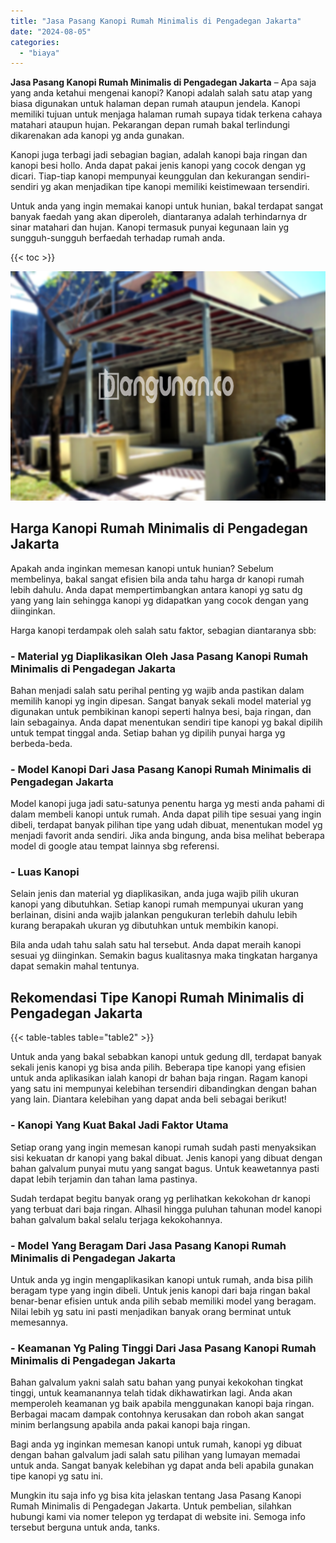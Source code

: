 ```yaml
---
title: "Jasa Pasang Kanopi Rumah Minimalis di Pengadegan Jakarta"
date: "2024-08-05"
categories: 
  - "biaya"
---
```


**Jasa Pasang Kanopi Rumah Minimalis di Pengadegan Jakarta** – Apa saja yang anda ketahui mengenai kanopi? Kanopi adalah salah satu atap yang biasa digunakan untuk halaman depan rumah ataupun jendela. Kanopi memiliki tujuan untuk menjaga halaman rumah supaya tidak terkena cahaya matahari ataupun hujan. Pekarangan depan rumah bakal terlindungi dikarenakan ada kanopi yg anda gunakan.

Kanopi juga terbagi jadi sebagian bagian, adalah kanopi baja ringan dan kanopi besi hollo. Anda dapat pakai jenis kanopi yang cocok dengan yg dicari. Tiap-tiap kanopi mempunyai keunggulan dan kekurangan sendiri-sendiri yg akan menjadikan tipe kanopi memiliki keistimewaan tersendiri.

Untuk anda yang ingin memakai kanopi untuk hunian, bakal terdapat sangat banyak faedah yang akan diperoleh, diantaranya adalah terhindarnya dr sinar matahari dan hujan. Kanopi termasuk punyai kegunaan lain yg sungguh-sungguh berfaedah terhadap rumah anda.

{{< toc >}}

![Jasa Pasang Kanopi Rumah Minimalis di Pengadegan Jakarta](/images/harga-kanopi-minimalis-11.png)

## Harga Kanopi Rumah Minimalis di Pengadegan Jakarta

Apakah anda inginkan memesan kanopi untuk hunian? Sebelum membelinya, bakal sangat efisien bila anda tahu harga dr kanopi rumah lebih dahulu. Anda dapat mempertimbangkan antara kanopi yg satu dg yang yang lain sehingga kanopi yg didapatkan yang cocok dengan yang diinginkan.

Harga kanopi terdampak oleh salah satu faktor, sebagian diantaranya sbb:

### \- Material yg Diaplikasikan Oleh Jasa Pasang Kanopi Rumah Minimalis di Pengadegan Jakarta

Bahan menjadi salah satu perihal penting yg wajib anda pastikan dalam memilih kanopi yg ingin dipesan. Sangat banyak sekali model material yg digunakan untuk pembikinan kanopi seperti halnya besi, baja ringan, dan lain sebagainya. Anda dapat menentukan sendiri tipe kanopi yg bakal dipilih untuk tempat tinggal anda. Setiap bahan yg dipilih punyai harga yg berbeda-beda.

### \- Model Kanopi Dari Jasa Pasang Kanopi Rumah Minimalis di Pengadegan Jakarta

Model kanopi juga jadi satu-satunya penentu harga yg mesti anda pahami di dalam membeli kanopi untuk rumah. Anda dapat pilih tipe sesuai yang ingin dibeli, terdapat banyak pilihan tipe yang udah dibuat, menentukan model yg menjadi favorit anda sendiri. Jika anda bingung, anda bisa melihat beberapa model di google atau tempat lainnya sbg referensi.

### \- Luas Kanopi

Selain jenis dan material yg diaplikasikan, anda juga wajib pilih ukuran kanopi yang dibutuhkan. Setiap kanopi rumah mempunyai ukuran yang berlainan, disini anda wajib jalankan pengukuran terlebih dahulu lebih kurang berapakah ukuran yg dibutuhkan untuk membikin kanopi.

Bila anda udah tahu salah satu hal tersebut. Anda dapat meraih kanopi sesuai yg diinginkan. Semakin bagus kualitasnya maka tingkatan harganya dapat semakin mahal tentunya.

## Rekomendasi Tipe Kanopi Rumah Minimalis di Pengadegan Jakarta

{{< table-tables table="table2" >}}

Untuk anda yang bakal sebabkan kanopi untuk gedung dll, terdapat banyak sekali jenis kanopi yg bisa anda pilih. Beberapa tipe kanopi yang efisien untuk anda aplikasikan ialah kanopi dr bahan baja ringan. Ragam kanopi yang satu ini mempunyai kelebihan tersendiri dibandingkan dengan bahan yang lain. Diantara kelebihan yang dapat anda beli sebagai berikut!

### \- Kanopi Yang Kuat Bakal Jadi Faktor Utama

Setiap orang yang ingin memesan kanopi rumah sudah pasti menyaksikan sisi kekuatan dr kanopi yang bakal dibuat. Jenis kanopi yang dibuat dengan bahan galvalum punyai mutu yang sangat bagus. Untuk keawetannya pasti dapat lebih terjamin dan tahan lama pastinya.

Sudah terdapat begitu banyak orang yg perlihatkan kekokohan dr kanopi yang terbuat dari baja ringan. Alhasil hingga puluhan tahunan model kanopi bahan galvalum bakal selalu terjaga kekokohannya.

### \- Model Yang Beragam Dari Jasa Pasang Kanopi Rumah Minimalis di Pengadegan Jakarta

Untuk anda yg ingin mengaplikasikan kanopi untuk rumah, anda bisa pilih beragam type yang ingin dibeli. Untuk jenis kanopi dari baja ringan bakal benar-benar efisien untuk anda pilih sebab memiliki model yang beragam. Nilai lebih yg satu ini pasti menjadikan banyak orang berminat untuk memesannya.

### \- Keamanan Yg Paling Tinggi Dari Jasa Pasang Kanopi Rumah Minimalis di Pengadegan Jakarta

Bahan galvalum yakni salah satu bahan yang punyai kekokohan tingkat tinggi, untuk keamanannya telah tidak dikhawatirkan lagi. Anda akan memperoleh keamanan yg baik apabila menggunakan kanopi baja ringan. Berbagai macam dampak contohnya kerusakan dan roboh akan sangat minim berlangsung apabila anda pakai kanopi baja ringan.

Bagi anda yg inginkan memesan kanopi untuk rumah, kanopi yg dibuat dengan bahan galvalum jadi salah satu pilihan yang lumayan memadai untuk anda. Sangat banyak kelebihan yg dapat anda beli apabila gunakan tipe kanopi yg satu ini.

Mungkin itu saja info yg bisa kita jelaskan tentang Jasa Pasang Kanopi Rumah Minimalis di Pengadegan Jakarta. Untuk pembelian, silahkan hubungi kami via nomer telepon yg terdapat di website ini. Semoga info tersebut berguna untuk anda, tanks.
